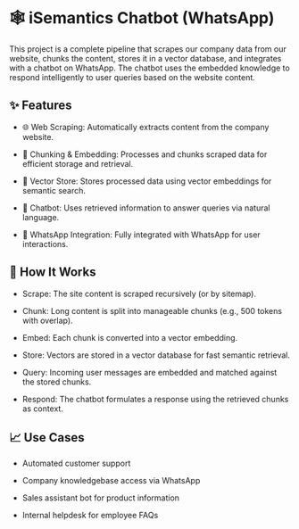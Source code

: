 # 🕸 ️iSemantics Chatbot (WhatsApp)

This project is a complete pipeline that scrapes our company data from our website, chunks the content, stores it in a vector database, and integrates with a chatbot on WhatsApp. The chatbot uses the embedded knowledge to respond intelligently to user queries based on the website content.
## ✨ Features

- 🌐 Web Scraping: Automatically extracts content from the company website.

- 🧩 Chunking & Embedding: Processes and chunks scraped data for efficient storage and retrieval.

- 🧠 Vector Store: Stores processed data using vector embeddings for semantic search.

- 🤖 Chatbot: Uses retrieved information to answer queries via natural language.

- 📲 WhatsApp Integration: Fully integrated with WhatsApp for user interactions.

## 🧠 How It Works

- Scrape: The site content is scraped recursively (or by sitemap).

- Chunk: Long content is split into manageable chunks (e.g., 500 tokens with overlap).

- Embed: Each chunk is converted into a vector embedding.

- Store: Vectors are stored in a vector database for fast semantic retrieval.

- Query: Incoming user messages are embedded and matched against the stored chunks.

- Respond: The chatbot formulates a response using the retrieved chunks as context.

## 📈 Use Cases

- Automated customer support

- Company knowledgebase access via WhatsApp

- Sales assistant bot for product information

- Internal helpdesk for employee FAQs
